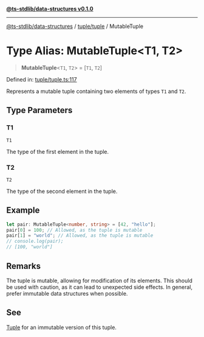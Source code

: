 [**@ts-stdlib/data-structures v0.1.0**](../../../README.md)

***

[@ts-stdlib/data-structures](../../../README.md) / [tuple/tuple](../README.md) / MutableTuple

# Type Alias: MutableTuple\<T1, T2\>

> **MutableTuple**\<`T1`, `T2`\> = \[`T1`, `T2`\]

Defined in: [tuple/tuple.ts:117](https://github.com/gabaudette/ts-stdlib/blob/5164f234b9a04fc1f1f671b028e4805f98b56ab3/packages/data-structures/src/tuple/tuple.ts#L117)

Represents a mutable tuple containing two elements of types `T1` and `T2`.

## Type Parameters

### T1

`T1`

The type of the first element in the tuple.

### T2

`T2`

The type of the second element in the tuple.

## Example

```typescript
let pair: MutableTuple<number, string> = [42, "hello"];
pair[0] = 100; // Allowed, as the tuple is mutable
pair[1] = "world"; // Allowed, as the tuple is mutable
// console.log(pair);
// [100, "world"]
```

## Remarks

The tuple is mutable, allowing for modification of its elements.
This should be used with caution, as it can lead to unexpected side effects.
In general, prefer immutable data structures when possible.

## See

[Tuple](Tuple.md) for an immutable version of this tuple.
